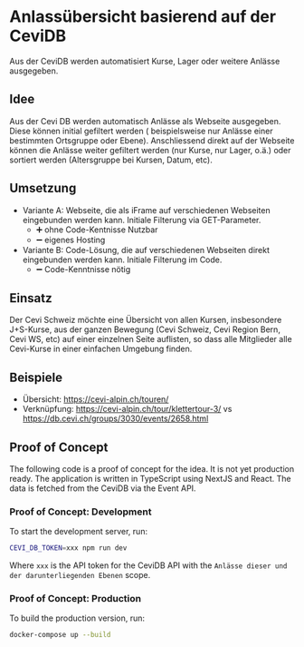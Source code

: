 # Anlassübersicht basierend auf der CeviDB

Aus der CeviDB werden automatisiert Kurse, Lager oder weitere Anlässe ausgegeben.

## Idee

Aus der Cevi DB werden automatisch Anlässe als Webseite ausgegeben. Diese können initial gefiltert werden (
beispielsweise nur Anlässe einer bestimmten Ortsgruppe oder Ebene). Anschliessend direkt auf der Webseite können die
Anlässe weiter gefiltert werden (nur Kurse, nur Lager, o.ä.) oder sortiert werden (Altersgruppe bei Kursen, Datum, etc).

## Umsetzung

- Variante A: Webseite, die als iFrame auf verschiedenen Webseiten eingebunden werden kann. Initiale Filterung via
  GET-Parameter.
    - ➕ ohne Code-Kentnisse Nutzbar
    - ➖ eigenes Hosting
- Variante B: Code-Lösung, die auf verschiedenen Webseiten direkt eingebunden werden kann. Initiale Filterung im Code.
    - ➖ Code-Kenntnisse nötig

## Einsatz

Der Cevi Schweiz möchte eine Übersicht von allen Kursen, insbesondere J+S-Kurse, aus der ganzen Bewegung (Cevi Schweiz,
Cevi Region Bern, Cevi WS, etc) auf einer einzelnen Seite auflisten, so dass alle Mitglieder alle Cevi-Kurse in einer
einfachen Umgebung finden.

## Beispiele

- Übersicht: https://cevi-alpin.ch/touren/
- Verknüpfung: https://cevi-alpin.ch/tour/klettertour-3/ vs https://db.cevi.ch/groups/3030/events/2658.html

## Proof of Concept

The following code is a proof of concept for the idea. It is not yet production ready.
The application is written in TypeScript using NextJS and React. The data is fetched from the CeviDB via the Event API.

### Proof of Concept: Development

To start the development server, run:

```bash
CEVI_DB_TOKEN=xxx npm run dev
```

Where `xxx` is the API token for the CeviDB API with the `Anlässe dieser und der darunterliegenden Ebenen` scope.

### Proof of Concept: Production

To build the production version, run:

```bash
docker-compose up --build
```